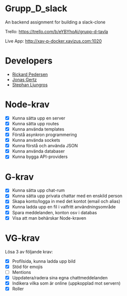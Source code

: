 # Grupp_D_slack
An backend assignment for building a slack-clone

Trello:
    https://trello.com/b/eYBYhoAi/grupp-d-tavla
    
Live App:
    http://xav-p-docker.xavizus.com:1020
    
# Developers
- [Rickard Pedersen](https://github.com/RickardPedersen)
- [Jonas Gertz](https://github.com/ztreg)
- [Stephan Ljungros](https://github.com/xavizus)

# Node-krav
- [x] Kunna sätta upp en server
- [x] Kunna sätta upp routes
- [x] Kunna använda templates
- [x] Förstå asynkron programmering
- [x] Kunna använda sockets
- [x] Kunna förstå och använda JSON
- [x] Kunna använda databaser
- [x] Kunna bygga API-providers

# G-krav
- [x] Kunna sätta upp chat-rum
- [x] Kunna sätta upp privata chattar med en enskild person
- [x] Skapa konto/logga in med det kontot (email och alias)
- [x] Kunna ladda upp en fil i valfritt användningsområde
- [x] Spara meddelanden, konton osv i databas
- [x] Visa att man behärskar Node-kraven

# VG-krav
Lösa 3 av följande krav:
- [x] Profilsida, kunna ladda upp bild
- [x] Stöd för emojis
- [ ] Mentions
- [x] Uppdatera/radera sina egna chattmeddelanden
- [x] Indikera vilka som är online (uppkopplad mot servern)
- [x] Roller
